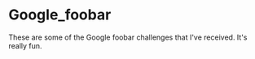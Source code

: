 # Google_foobar

These are some of the Google foobar challenges that I've received. It's really fun.
